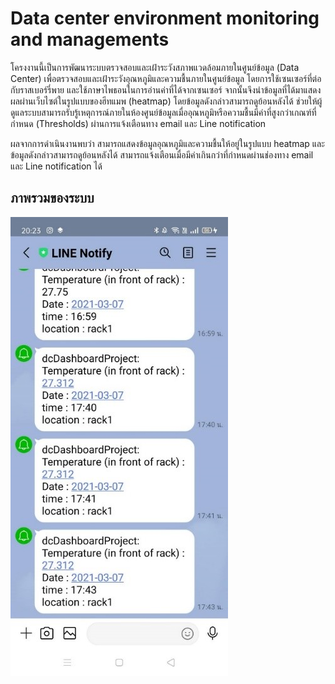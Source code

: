 # Data center environment monitoring and managements
<p> โครงงานนี้เป็นการพัฒนาระบบตรวจสอบและเฝ้าระวังสภาพแวดล้อมภายในศูนย์ข้อมูล (Data Center) เพื่อตรวจสอบและเฝ้าระวังอุณหภูมิและความชื้นภายในศูนย์ข้อมูล โดยการใช้เซนเซอร์ที่ต่อกับราสเบอร์รี่พาย และใช้ภาษาไพธอนในการอ่านค่าที่ได้จากเซนเซอร์ จากนั้นจึงนำข้อมูลที่ได้มาแสดงผลผ่านเว็บไซต์ในรูปแบบของฮีทแมพ (heatmap) โดยข้อมูลดังกล่าวสามารถดูย้อนหลังได้ ช่วยให้ผู้ดูแลระบบสามารถรับรู้เหตุการณ์ภายในห้องศูนย์ข้อมูลเมื่ออุณหภูมิหรือความชื้นมีค่าที่สูงกว่าเกณฑ์ที่กำหนด (Thresholds) ผ่านการแจ้งเตือนทาง email และ Line notification </p>
<p> ผลจากการดำเนินงานพบว่า สามารถแสดงข้อมูลอุณหภูมิและความชื้นให้อยู่ในรูปแบบ heatmap และข้อมูลดังกล่าวสามารถดูย้อนหลังได้ สามารถแจ้งเตือนเมื่อมีค่าเกินกว่าที่กำหนดผ่านช่องทาง email และ Line notification ได้ </p>

## ภาพรวมของระบบ
![Philadelphs Magic Gardens. This place was so cool!](/asset/1.jpg "Philadelphia's Magic Gardens")
